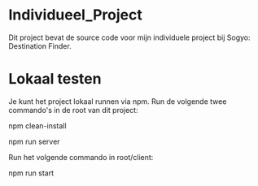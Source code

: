 # Individueel_Project
Dit project bevat de source code voor mijn individuele project bij Sogyo: Destination Finder.

# Lokaal testen
Je kunt het project lokaal runnen via npm. Run de volgende twee commando's in de root van dit project:

npm clean-install

npm run server

Run het volgende commando in root/client:

npm run start

